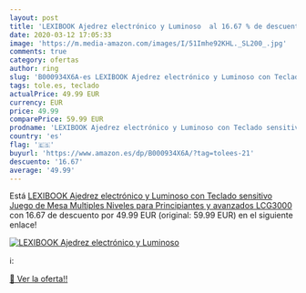 ```yaml
---
layout: post
title: 'LEXIBOOK Ajedrez electrónico y Luminoso  al 16.67 % de descuento'
date: 2020-03-12 17:05:33
image: 'https://m.media-amazon.com/images/I/51Imhe92KHL._SL200_.jpg'
comments: true
category: ofertas
author: ring
slug: 'B000934X6A-es LEXIBOOK Ajedrez electrónico y Luminoso con Teclado...'
tags: tole.es, teclado
actualPrice: 49.99 EUR
currency: EUR
price: 49.99
comparePrice: 59.99 EUR
prodname: 'LEXIBOOK Ajedrez electrónico y Luminoso con Teclado sensitivo  Juego de Mesa  Multiples Niveles para Principiantes y avanzados  LCG3000 '
country: 'es'
flag: '🇪🇸'
buyurl: 'https://www.amazon.es/dp/B000934X6A/?tag=tolees-21'
descuento: '16.67'
average: '49.99'
---
```


Está [LEXIBOOK Ajedrez electrónico y Luminoso con Teclado sensitivo  Juego de Mesa  Multiples Niveles para Principiantes y avanzados  LCG3000 ](https://www.amazon.es/dp/B000934X6A/?tag=tolees-21) con 16.67 de descuento por 49.99 EUR (original: 59.99 EUR) en el siguiente enlace!

[![LEXIBOOK Ajedrez electrónico y Luminoso ](https://m.media-amazon.com/images/I/51Imhe92KHL._SL200_.jpg)](https://www.amazon.es/dp/B000934X6A/?tag=tolees-21)

ℹ️:


[🛒 Ver la oferta!!](https://www.amazon.es/dp/B000934X6A/?tag=tolees-21)
